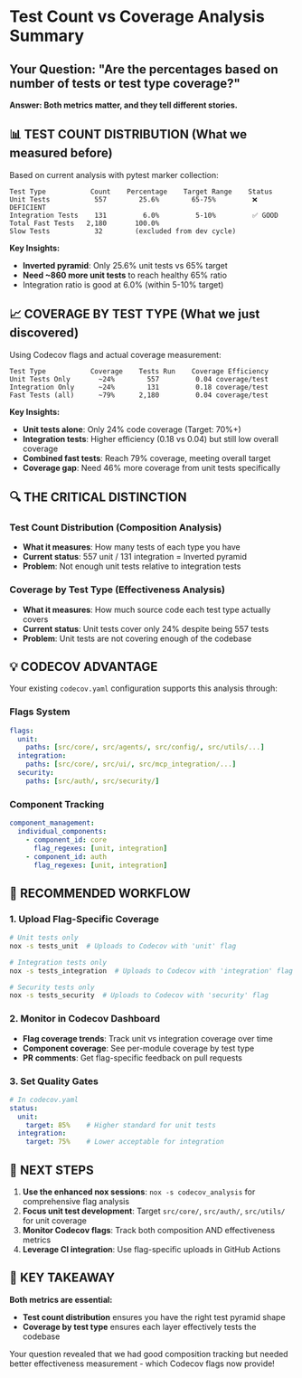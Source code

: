 # Test Count vs Coverage Analysis Summary

## Your Question: "Are the percentages based on number of tests or test type coverage?"

**Answer: Both metrics matter, and they tell different stories.**

## 📊 TEST COUNT DISTRIBUTION (What we measured before)

Based on current analysis with pytest marker collection:

```
Test Type           Count    Percentage    Target Range    Status
Unit Tests           557        25.6%        65-75%         ❌ DEFICIENT  
Integration Tests    131         6.0%         5-10%         ✅ GOOD
Total Fast Tests   2,180       100.0%        
Slow Tests           32        (excluded from dev cycle)
```

**Key Insights:**
- **Inverted pyramid**: Only 25.6% unit tests vs 65% target
- **Need ~860 more unit tests** to reach healthy 65% ratio
- Integration ratio is good at 6.0% (within 5-10% target)

## 📈 COVERAGE BY TEST TYPE (What we just discovered)

Using Codecov flags and actual coverage measurement:

```
Test Type           Coverage    Tests Run    Coverage Efficiency
Unit Tests Only       ~24%        557         0.04 coverage/test
Integration Only      ~24%        131         0.18 coverage/test  
Fast Tests (all)      ~79%      2,180         0.04 coverage/test
```

**Key Insights:**
- **Unit tests alone**: Only 24% code coverage (Target: 70%+)
- **Integration tests**: Higher efficiency (0.18 vs 0.04) but still low overall coverage
- **Combined fast tests**: Reach 79% coverage, meeting overall target
- **Coverage gap**: Need 46% more coverage from unit tests specifically

## 🔍 THE CRITICAL DISTINCTION

### Test Count Distribution (Composition Analysis)
- **What it measures**: How many tests of each type you have
- **Current status**: 557 unit / 131 integration = Inverted pyramid  
- **Problem**: Not enough unit tests relative to integration tests

### Coverage by Test Type (Effectiveness Analysis)  
- **What it measures**: How much source code each test type actually covers
- **Current status**: Unit tests cover only 24% despite being 557 tests
- **Problem**: Unit tests are not covering enough of the codebase

## 💡 CODECOV ADVANTAGE

Your existing `codecov.yaml` configuration supports this analysis through:

### Flags System
```yaml
flags:
  unit:
    paths: [src/core/, src/agents/, src/config/, src/utils/...]
  integration:  
    paths: [src/core/, src/ui/, src/mcp_integration/...]
  security:
    paths: [src/auth/, src/security/]
```

### Component Tracking
```yaml
component_management:
  individual_components:
    - component_id: core
      flag_regexes: [unit, integration]
    - component_id: auth  
      flag_regexes: [unit, integration]
```

## 🎯 RECOMMENDED WORKFLOW

### 1. Upload Flag-Specific Coverage
```bash
# Unit tests only
nox -s tests_unit  # Uploads to Codecov with 'unit' flag

# Integration tests only  
nox -s tests_integration  # Uploads to Codecov with 'integration' flag

# Security tests only
nox -s tests_security  # Uploads to Codecov with 'security' flag
```

### 2. Monitor in Codecov Dashboard
- **Flag coverage trends**: Track unit vs integration coverage over time
- **Component coverage**: See per-module coverage by test type
- **PR comments**: Get flag-specific feedback on pull requests

### 3. Set Quality Gates
```yaml
# In codecov.yaml
status:
  unit:
    target: 85%    # Higher standard for unit tests
  integration:  
    target: 75%    # Lower acceptable for integration
```

## 🚀 NEXT STEPS

1. **Use the enhanced nox sessions**: `nox -s codecov_analysis` for comprehensive flag analysis
2. **Focus unit test development**: Target `src/core/`, `src/auth/`, `src/utils/` for unit coverage
3. **Monitor Codecov flags**: Track both composition AND effectiveness metrics
4. **Leverage CI integration**: Use flag-specific uploads in GitHub Actions

## 📝 KEY TAKEAWAY

**Both metrics are essential:**
- **Test count distribution** ensures you have the right test pyramid shape
- **Coverage by test type** ensures each layer effectively tests the codebase

Your question revealed that we had good composition tracking but needed better effectiveness measurement - which Codecov flags now provide!